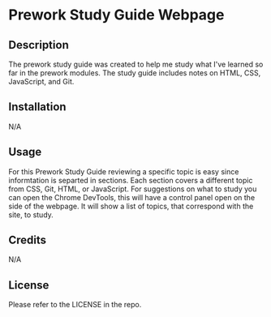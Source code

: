 # Prework Study Guide Webpage

## Description

The prework study guide was created to help me study what I've learned so far in the prework modules. The study guide includes notes on HTML, CSS, JavaScript, and Git.

## Installation

N/A

## Usage

For this Prework Study Guide reviewing a specific topic is easy since informtation is separted in sections. Each section covers a different topic from CSS, Git, HTML, or JavaScript. For suggestions on what to study you can open the Chrome DevTools, this will have a control panel open on the side of the webpage. It will show a list of topics, that correspond with the site, to study. 

## Credits

N/A

## License

Please refer to the LICENSE in the repo.